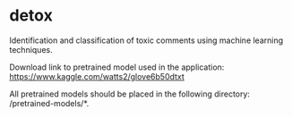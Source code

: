 # detox

Identification and classification of toxic comments using machine learning techniques.

Download link to pretrained model used in the application:
https://www.kaggle.com/watts2/glove6b50dtxt

All pretrained models should be placed in the following directory: /pretrained-models/*.